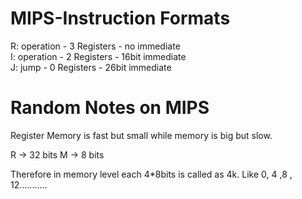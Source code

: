 # MIPS-Instruction Formats

R: operation - 3 Registers - no immediate                                             
I: operation - 2 Registers - 16bit immediate                                     
J: jump     - 0 Registers - 26bit immediate                                             

# Random Notes on MIPS

Register Memory is fast but small while memory is big but slow. 

R -> 32 bits 
M -> 8 bits   

Therefore in memory level each 4*8bits is called as 4k. Like 0, 4 ,8 , 12...........
